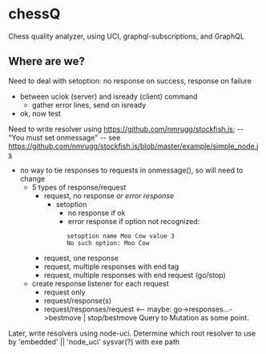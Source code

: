 # chessQ

Chess quality analyzer, using UCI, graphql-subscriptions, and GraphQL

## Where are we?
  Need to deal with setoption:  no response on success, response on failure
  * between uciok (server) and isready (client) command
    * gather error lines, send on isready
  * ok, now test


Need to write resolver using https://github.com/nmrugg/stockfish.js;
  -- "You must set onmessage" -- see https://github.com/nmrugg/stockfish.js/blob/master/example/simple_node.js
  * no way to tie responses to requests in onmessage(), so will need to change
    * 5 types of response/request
      * request, no response _or error response_
        * setoption
          * no response if ok
          * error response if option not recognized:
           ```
              setoption name Moo Cow value 3
              No such option: Moo Cow
           ```        
      * request, one response
      * request, multiple responses with end tag
      * request, multiple responses with end request (go/stop)
    * create response listener for each request
      * request only
      * request/response(s)
      * request/responses/request <-- maybe: go->responses...->bestmove | stop/bestmove
  Query to Mutation as some point.

Later, write resolvers using node-uci. Determine which root resolver to use by 'embedded' || 'node_uci' sysvar(?) with exe path
